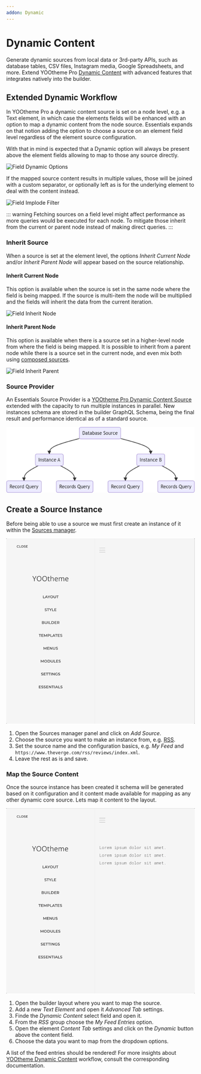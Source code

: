 ```yaml
---
addon: Dynamic
---
```


# Dynamic Content

Generate dynamic sources from local data or 3rd-party APIs, such as database tables, CSV files, Instagram media, Google Spreadsheets, and more. Extend YOOtheme Pro [Dynamic Content](https://yootheme.com/support/yootheme-pro/joomla/dynamic-content) with advanced features that integrates natively into the builder.

<!--@include: ../_partials/enable-addon.md-->

## Extended Dynamic Workflow

In YOOtheme Pro a dynamic content source is set on a node level, e.g. a Text element, in which case the elements fields will be enhanced with an option to map a dynamic content from the node source. Essentials expands on that notion adding the option to choose a source on an element field level regardless of the element source configuration.

With that in mind is expected that a Dynamic option will always be present above the element fields allowing to map to those any source directly.

![Field Dynamic Options](./assets/field-dynamic-options.webp)

If the mapped source content results in multiple values, those will be joined with a custom separator, or optionally left as is for the underlying element to deal with the content instead.

![Field Implode Filter](./assets/field-filter-implode.webp)

::: warning
Fetching sources on a field level might affect performance as more queries would be executed for each node. To mitigate those inherit from the current or parent node instead of making direct queries.
:::

### Inherit Source

When a source is set at the element level, the options _Inherit Current Node_ and/or _Inherit Parent Node_ will appear based on the source relationship.

#### Inherit Current Node

This option is available when the source is set in the same node where the field is being mapped. If the source is multi-item the node will be multiplied and the fields will inherit the data from the current iteration.

![Field Inherit Node](./assets/field-inherit-node.webp)

#### Inherit Parent Node

This option is available when there is a source set in a higher-level node from where the field is being mapped. It is possible to inherit from a parent node while there is a source set in the current node, and even mix both using [composed sources](composed-sources).

![Field Inherit Parent](./assets/field-inherit-parent.webp)

### Source Provider

An Essentials Source Provider is a [YOOtheme Pro Dynamic Content Source](https://yootheme.com/support/yootheme-pro/joomla/dynamic-content) extended with the capacity to run multiple instances in parallel. New instances schema are stored in the builder GraphQL Schema, being the final result and performance identical as of a standard source.

![Multi-Instance Source](./assets/manager-instance-multi.webp)

## Create a Source Instance

Before being able to use a source we must first create an instance of it within the [Sources manager](/essentials-for-yootheme-pro/settings#sources).

![Create a Source Instance](./assets/create-source-instance.gif)

1. Open the Sources manager panel and click on _Add Source_.
2. Choose the source you want to make an instance from, e.g. [RSS](./sources/rss).
3. Set the source name and the configuration basics, e.g. _My Feed_ and `https://www.theverge.com/rss/reviews/index.xml`.
4. Leave the rest as is and save.

### Map the Source Content

Once the source instance has been created it schema will be generated based on it configuration and it content made available for mapping as any other dynamic core source. Lets map it content to the layout.

![Map Source Content](./assets/map-source-content.gif)

1. Open the builder layout where you want to map the source.
1. Add a new _Text Element_ and open it _Advanced Tab_ settings.
1. Finde the _Dynamic Content_ select field and open it.
1. From the _RSS_ group choose the _My Feed Entries_ option.
1. Open the element _Content Tab_ settings and click on the _Dynamic_ button above the content field.
1. Choose the data you want to map from the dropdown options.

A list of the feed entries should be rendered! For more insights about [YOOtheme Dynamic Content](https://yootheme.com/support/yootheme-pro/joomla/dynamic-content) workflow, consult the corresponding documentation.
